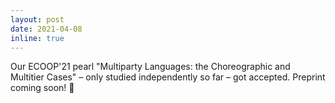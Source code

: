 ```yaml
---
layout: post
date: 2021-04-08
inline: true
---
```


Our ECOOP'21 pearl "Multiparty Languages: the Choreographic and Multitier Cases"
– only studied independently so far – got accepted. Preprint coming soon! 📰
